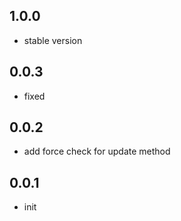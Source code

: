 ## 1.0.0

- stable version

## 0.0.3

- fixed

## 0.0.2

- add force check for update method

## 0.0.1

- init
